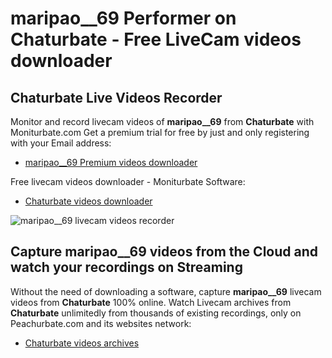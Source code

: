 # maripao__69 Performer on Chaturbate - Free LiveCam videos downloader

## Chaturbate Live Videos Recorder

Monitor and record livecam videos of **maripao__69** from **Chaturbate** with Moniturbate.com
Get a premium trial for free by just and only registering with your Email address:
* [maripao__69 Premium videos downloader](https://moniturbate.com/request-demo-licence-key.html)

Free livecam videos downloader - Moniturbate Software:
* [Chaturbate videos downloader](https://moniturbate.com/moniturbate-download-software.html)

![maripao__69 livecam videos recorder](https://peachurnet.com/templates/moniturbate-software.png)


## Capture maripao__69 videos from the Cloud and watch your recordings on Streaming

Without the need of downloading a software, capture **maripao__69** livecam videos from **Chaturbate** 100% online.
Watch Livecam archives from **Chaturbate** unlimitedly from thousands of existing recordings, only on Peachurbate.com and its websites network:
* [Chaturbate videos archives](https://peachurnet.com/)